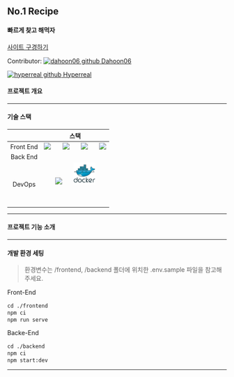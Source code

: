 ## No.1 Recipe

#### 빠르게 찾고 해먹자

<a href="https://www.no1recipe.com/" target="_blank">사이트 구경하기</a>

Contributor: 
<a href="https://github.com/DaHoon06" target="_blank">
<img src="https://img.icons8.com/material-two-tone/512/github.png" alt="dahoon06 github" width="24" />
Dahoon06
</a> 

<a href="https://github.com/hprl" target="_blank">
<img src="https://img.icons8.com/material-two-tone/512/github.png" alt="hyperreal github" width="24" />
Hyperreal
</a>

#### 프로젝트 개요

---


#### 기술 스택

<table>
<thead>
<tr>
<th align="center"></th>
<th align="center">스택</th>
</tr>
</thead>
<tbody>
<tr>
<td align="center">Front End</td>
<td align="center">

<img src="https://w7.pngwing.com/pngs/915/519/png-transparent-typescript-hd-logo-thumbnail.png" width="50" />
&nbsp;&nbsp;&nbsp;&nbsp;&nbsp; 
<img src="https://res.cloudinary.com/practicaldev/image/fetch/s--vbEQHpsU--/c_imagga_scale,f_auto,fl_progressive,h_420,q_auto,w_1000/https://dev-to-uploads.s3.amazonaws.com/i/vg0v5vm9a0c1ix6mdp9s.png" width="120" style="max-width: 100%;" />
  &nbsp;&nbsp;&nbsp;&nbsp;&nbsp; 
<img src="https://images.velog.io/images/keywookim/post/d64863bc-e3eb-4da9-91ed-5c8d43c802bb/vuex.png" width="120" style="max-width: 100%;" />
 &nbsp;&nbsp;&nbsp;&nbsp;&nbsp; 
  <img src="https://firebase.google.com/static/downloads/brand-guidelines/PNG/logo-standard.png?hl=ko" width="120" />
</td>
</tr>
<tr>
<td align="center">Back End</td>
<td align="center">
<img src="https://camo.githubusercontent.com/192e7c0ab2dd5b3218c4120a95458da5055f8f0b6ed62470e36f2c51a52c555a/68747470733a2f2f696d616765732e76656c6f672e696f2f696d616765732f6173726f71312f706f73742f63306133353236662d643366392d343362342d393366652d6462616265303936346262332f303074732e706e67" alt="" height="50" data-canonical-src="https://images.velog.io/images/asroq1/post/c0a3526f-d3f9-43b4-93fe-dbabe0964bb3/00ts.png" style="max-width: 100%;" /> &nbsp;&nbsp;&nbsp;&nbsp;&nbsp; 
<a target="_blank" rel="noopener noreferrer nofollow" href="https://camo.githubusercontent.com/8d260eb36111a90d0b568c57fce4ef820d87ee0af853ec00fbd02cb123195f3b/68747470733a2f2f6d69726f2e6d656469756d2e636f6d2f6d61782f313030302f302a2d66746b5a384b6433575477367563452e706e67">
<img src="https://camo.githubusercontent.com/8d260eb36111a90d0b568c57fce4ef820d87ee0af853ec00fbd02cb123195f3b/68747470733a2f2f6d69726f2e6d656469756d2e636f6d2f6d61782f313030302f302a2d66746b5a384b6433575477367563452e706e67" alt="" height="50" data-canonical-src="https://miro.medium.com/max/1000/0*-ftkZ8Kd3WTw6ucE.png" style="max-width: 100%;"></a> &nbsp;&nbsp;&nbsp;&nbsp;&nbsp; <a target="_blank" rel="noopener noreferrer nofollow" href="https://camo.githubusercontent.com/88f5075e0b57bd309d86a5fd4e1f3dee8131970e19dfb383617ff8fd80254b14/68747470733a2f2f6d69726f2e6d656469756d2e636f6d2f6d61782f3531322f312a646f4167315f664d514b57466f75622d3667775569512e706e67"><img src="https://camo.githubusercontent.com/88f5075e0b57bd309d86a5fd4e1f3dee8131970e19dfb383617ff8fd80254b14/68747470733a2f2f6d69726f2e6d656469756d2e636f6d2f6d61782f3531322f312a646f4167315f664d514b57466f75622d3667775569512e706e67" alt="" height="50" data-canonical-src="https://miro.medium.com/max/512/1*doAg1_fMQKWFoub-6gwUiQ.png" style="max-width: 100%;"></a> &nbsp;&nbsp;&nbsp;&nbsp;&nbsp; 
</td>
</tr>
<tr>
<td align="center">DevOps</td>
<td align="center">

<img src="https://images.velog.io/images/nari120/post/b14b4105-a561-4cc3-bc9f-87a5ee4eb1b6/aws.png" width="80" />
 &nbsp;&nbsp;&nbsp;&nbsp;&nbsp;
  <img src="https://raw.githubusercontent.com/devicons/devicon/master/icons/docker/docker-original-wordmark.svg" alt="" height="50" style="max-width: 100%;">
  
   &nbsp;&nbsp;&nbsp;&nbsp;&nbsp; <a target="_blank" rel="noopener noreferrer nofollow" href="https://camo.githubusercontent.com/127ecfe0c61b2e93672aa1f2b1f1b4f5e7cb407b9075681cb96b5e9ade0a87d1/68747470733a2f2f6d69726f2e6d656469756d2e636f6d2f6d61782f3435362f302a636f3077536a59526b72746c395639662e706e67"><img src="https://camo.githubusercontent.com/127ecfe0c61b2e93672aa1f2b1f1b4f5e7cb407b9075681cb96b5e9ade0a87d1/68747470733a2f2f6d69726f2e6d656469756d2e636f6d2f6d61782f3435362f302a636f3077536a59526b72746c395639662e706e67" alt="" width="50" data-canonical-src="https://miro.medium.com/max/456/0*co0wSjYRkrtl9V9f.png" style="max-width: 100%;"></a> &nbsp;&nbsp;&nbsp;&nbsp;&nbsp; </td>
</tr>
</tbody>
</table>

___




#### 프로젝트 기능 소개

___


#### 개발 환경 세팅

> 환경변수는 /frontend, /backend 폴더에 위치한 .env.sample 파일을 참고해주세요.

Front-End

```
cd ./frontend
npm ci
npm run serve
```

Backe-End

```
cd ./backend
npm ci
npm start:dev
```

___


